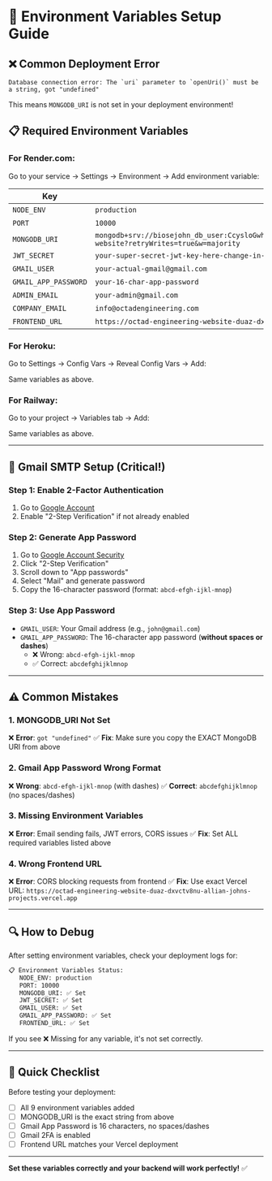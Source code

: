# 🔧 Environment Variables Setup Guide

## ❌ Common Deployment Error
```
Database connection error: The `uri` parameter to `openUri()` must be a string, got "undefined"
```

This means `MONGODB_URI` is not set in your deployment environment!

## 📋 Required Environment Variables

### **For Render.com:**
Go to your service → Settings → Environment → Add environment variable:

| Key | Value | Required |
|-----|-------|----------|
| `NODE_ENV` | `production` | ✅ |
| `PORT` | `10000` | ✅ |
| `MONGODB_URI` | `mongodb+srv://biosejohn_db_user:CcysloGwhCaAaCUB@cluster123.q8f3jcf.mongodb.net/construction-website?retryWrites=true&w=majority` | ✅ |
| `JWT_SECRET` | `your-super-secret-jwt-key-here-change-in-production-xyz123` | ✅ |
| `GMAIL_USER` | `your-actual-gmail@gmail.com` | ✅ |
| `GMAIL_APP_PASSWORD` | `your-16-char-app-password` | ✅ |
| `ADMIN_EMAIL` | `your-admin@gmail.com` | ✅ |
| `COMPANY_EMAIL` | `info@octadengineering.com` | ✅ |
| `FRONTEND_URL` | `https://octad-engineering-website-duaz-dxvctv8nu-allian-johns-projects.vercel.app` | ✅ |

### **For Heroku:**
Go to Settings → Config Vars → Reveal Config Vars → Add:

Same variables as above.

### **For Railway:**
Go to your project → Variables tab → Add:

Same variables as above.

---

## 🔐 Gmail SMTP Setup (Critical!)

### Step 1: Enable 2-Factor Authentication
1. Go to [Google Account](https://myaccount.google.com/security)
2. Enable "2-Step Verification" if not already enabled

### Step 2: Generate App Password
1. Go to [Google Account Security](https://myaccount.google.com/security)
2. Click "2-Step Verification"
3. Scroll down to "App passwords"
4. Select "Mail" and generate password
5. Copy the 16-character password (format: `abcd-efgh-ijkl-mnop`)

### Step 3: Use App Password
- `GMAIL_USER`: Your Gmail address (e.g., `john@gmail.com`)
- `GMAIL_APP_PASSWORD`: The 16-character app password (**without spaces or dashes**)
  - ❌ Wrong: `abcd-efgh-ijkl-mnop`
  - ✅ Correct: `abcdefghijklmnop`

---

## ⚠️ Common Mistakes

### 1. **MONGODB_URI Not Set**
❌ **Error**: `got "undefined"`
✅ **Fix**: Make sure you copy the EXACT MongoDB URI from above

### 2. **Gmail App Password Wrong Format**
❌ **Wrong**: `abcd-efgh-ijkl-mnop` (with dashes)
✅ **Correct**: `abcdefghijklmnop` (no spaces/dashes)

### 3. **Missing Environment Variables**
❌ **Error**: Email sending fails, JWT errors, CORS issues
✅ **Fix**: Set ALL required variables listed above

### 4. **Wrong Frontend URL**
❌ **Error**: CORS blocking requests from frontend
✅ **Fix**: Use exact Vercel URL: `https://octad-engineering-website-duaz-dxvctv8nu-allian-johns-projects.vercel.app`

---

## 🔍 How to Debug

After setting environment variables, check your deployment logs for:

```bash
📋 Environment Variables Status:
   NODE_ENV: production
   PORT: 10000
   MONGODB_URI: ✅ Set
   JWT_SECRET: ✅ Set
   GMAIL_USER: ✅ Set
   GMAIL_APP_PASSWORD: ✅ Set
   FRONTEND_URL: ✅ Set
```

If you see ❌ Missing for any variable, it's not set correctly.

---

## 🎯 Quick Checklist

Before testing your deployment:

- [ ] All 9 environment variables added
- [ ] MONGODB_URI is the exact string from above
- [ ] Gmail App Password is 16 characters, no spaces/dashes
- [ ] Gmail 2FA is enabled
- [ ] Frontend URL matches your Vercel deployment

---

**Set these variables correctly and your backend will work perfectly!** ✅